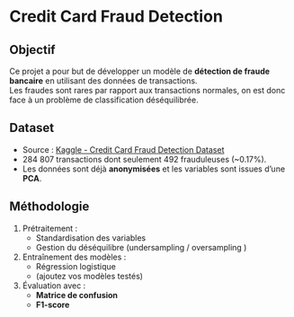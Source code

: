 #  Credit Card Fraud Detection

##  Objectif
Ce projet a pour but de développer un modèle de **détection de fraude bancaire** en utilisant des données de transactions.  
Les fraudes sont rares par rapport aux transactions normales, on est donc face à un  problème de classification déséquilibrée.

##  Dataset
- Source : [Kaggle - Credit Card Fraud Detection Dataset](https://www.kaggle.com/mlg-ulb/creditcardfraud)  
- 284 807 transactions dont seulement 492 frauduleuses (~0.17%).  
- Les données sont déjà **anonymisées** et les variables sont issues d’une **PCA**.


##  Méthodologie
1. Prétraitement :
   - Standardisation des variables
   - Gestion du déséquilibre (undersampling / oversampling )
2. Entraînement des modèles :
   - Régression logistique
   - (ajoutez vos modèles testés)
3. Évaluation avec :
   - **Matrice de confusion**
   - **F1-score**



